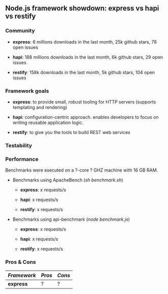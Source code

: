 ## Node.js framework showdown: express vs hapi vs restify

### Community

  - **express**: 6 millions downloads in the last month, 25k github stars, 78 open issues

  - **hapi**: 188 millions downloads in the last month, 6k github stars, 29 open issues

  - **restify**: 158k downloads in the last month, 5k github stars, 104 open issues

### Framework goals

  - **express**: to provide small, robust tooling for HTTP servers (supports templating and rendering)

  - **hapi**: configuration-centric approach. enables developers to focus on writing reusable application logic.

  - **restify**: to give you the tools to build REST web services

### Testability

### Performance

  Benchmarks were executed on a ?-core ? GHZ machine with 16 GB RAM.

  - Benchmarks using ApacheBench (*sh benchmark.sh*)

    - **express**: x requests/s

    - **hapi**: x requests/s

    - **restify**: x requests/s

  - Benchmarks using api-benchmark (*node benchmark.js*)

    - **express**: x requests/s

    - **hapi**: x requests/s

    - **restify**: x requests/s

### Pros & Cons

| *Framework* | *Pros* | *Cons* |
------------ | ------------- | ------------- |
| **express** | ? | ? |